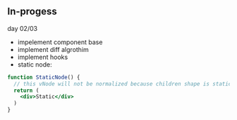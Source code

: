 ## In-progess

day 02/03
- impelement component base
- implement diff algrothim
- implement hooks
- static node:
```jsx
function StaticNode() {
  // this vNode will not be normalized because children shape is static and no shape needs to be added
  return (
    <div>Static</div>
  )
}
```
